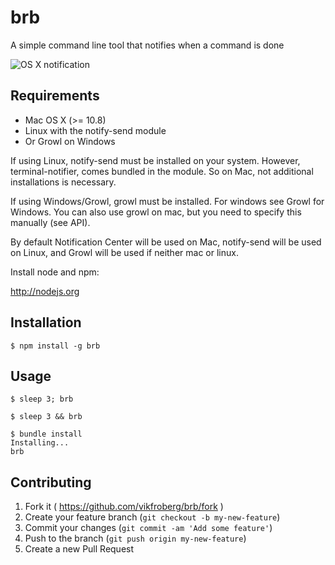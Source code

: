 # brb

A simple command line tool that notifies when a command is done

![OS X notification](http://cl.ly/VxU3/Screen%20Shot%202014-06-08%20at%2019.23.07.png)

Requirements
------------

* Mac OS X (>= 10.8)
* Linux with the notify-send module
* Or Growl on Windows

If using Linux, notify-send must be installed on your system. However, terminal-notifier, comes bundled in the module. So on Mac, not additional installations is necessary.

If using Windows/Growl, growl must be installed. For windows see Growl for Windows. You can also use growl on mac, but you need to specify this manually (see API).

By default Notification Center will be used on Mac, notify-send will be used on Linux, and Growl will be used if neither mac or linux.

Install node and npm:

http://nodejs.org

Installation
------------

    $ npm install -g brb

## Usage

	$ sleep 3; brb
	
	$ sleep 3 && brb
	
	$ bundle install
	Installing...
	brb

## Contributing

1. Fork it ( https://github.com/vikfroberg/brb/fork )
2. Create your feature branch (`git checkout -b my-new-feature`)
3. Commit your changes (`git commit -am 'Add some feature'`)
4. Push to the branch (`git push origin my-new-feature`)
5. Create a new Pull Request
